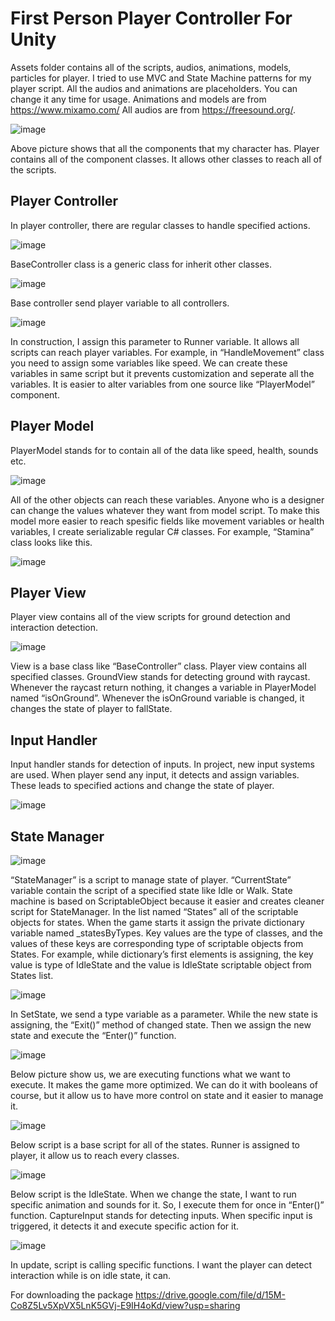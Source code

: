 # First Person Player Controller For Unity
Assets folder contains all of the scripts, audios, animations, models, particles for player. I tried to use MVC and State Machine patterns for my player script. All the audios and animations are placeholders. You can change it any time for usage.
Animations and models are from https://www.mixamo.com/
All audios are from https://freesound.org/.

![image](https://github.com/Bolzac/FPS_Shooter/assets/70448242/f2b8a6f4-1814-4688-833b-3ca708c48dcc)

Above picture shows that all the components that my character has. Player contains all of the component classes. It allows other classes to reach all of the scripts.
## Player Controller
In player controller, there are regular classes to handle specified actions.

![image](https://github.com/Bolzac/FPS_Shooter/assets/70448242/db395e62-bbcb-4ae7-a190-9210f6715201)

BaseController class is a generic class for inherit other classes.

![image](https://github.com/Bolzac/FPS_Shooter/assets/70448242/243b96cd-e0ca-443b-a314-f6f238e4b767)

Base controller send player variable to all controllers.

![image](https://github.com/Bolzac/FPS_Shooter/assets/70448242/b25ea670-5133-4665-a45b-1feb414048cd)

In construction, I assign this parameter to Runner variable. It allows all scripts can reach player variables. For example, in “HandleMovement” class you need to assign some variables like speed. We can create these variables in same script but it prevents customization and seperate all the variables. It is easier to alter variables from one source like “PlayerModel” component.
## Player Model
PlayerModel stands for to contain all of the data like speed, health, sounds etc.

![image](https://github.com/Bolzac/FPS_Shooter/assets/70448242/e80a7d8c-6e17-457b-908c-d8688127d389)

All of the other objects can reach these variables. Anyone who is a designer can change the values whatever they want from model script. To make this model more easier to reach spesific fields like movement variables or health variables, I create serializable regular C# classes. For example, “Stamina” class looks like this.

![image](https://github.com/Bolzac/FPS_Shooter/assets/70448242/7f7c828e-09e6-44db-a83e-7ec2042bf625)

## Player View
Player view contains all of the view scripts for ground detection and interaction detection.

![image](https://github.com/Bolzac/FPS_Shooter/assets/70448242/63012924-7468-4a28-b2c3-b8a655b77618)

View is a base class like “BaseController” class. Player view contains all specified classes. GroundView stands for detecting ground with raycast. Whenever the raycast return nothing, it changes a variable in PlayerModel named “isOnGround”. Whenever the isOnGround variable is changed, it changes the state of player to fallState.
## Input Handler
Input handler stands for detection of inputs. In project, new input systems are used. When player send any input, it detects and assign variables. These leads to specified actions and change the state of player.

![image](https://github.com/Bolzac/FPS_Shooter/assets/70448242/10cb0666-2750-4005-a306-69b342055f6d)

## State Manager

![image](https://github.com/Bolzac/FPS_Shooter/assets/70448242/08923bf1-8e71-43ae-8a4c-cae298c8be28)

“StateManager” is a script to manage state of player. “CurrentState” variable contain the script of a specified state like Idle or Walk. 
State machine is based on ScriptableObject because it easier and creates cleaner script for StateManager.
In the list named “States” all of the scriptable objects for states. When the game starts it assign the private dictionary variable named _statesByTypes. Key values are the type of classes, and the values of these keys are corresponding type of scriptable objects from States. For example, while dictionary’s first elements is assigning, the key value is type of IdleState and the value is IdleState scriptable object from States list.

![image](https://github.com/Bolzac/FPS_Shooter/assets/70448242/e36ed815-9185-448e-a577-244f9a86db9b)

In SetState, we send a type variable as a parameter. While the new state is assigning, the “Exit()” method of changed state. Then we assign the new state and execute the “Enter()” function.

![image](https://github.com/Bolzac/FPS_Shooter/assets/70448242/fc106bf5-6124-4f54-bc85-c54588bda773)

Below picture show us, we are executing functions what we want to execute. It makes the game more optimized. We can do it with booleans of course, but it allow us to have more control on state and it easier to manage it.

![image](https://github.com/Bolzac/FPS_Shooter/assets/70448242/f9789ba7-b9fb-4782-8ad8-dd77eb2ee60b)

Below script is a base script for all of the states. Runner is assigned to player, it allow us to reach every classes.

![image](https://github.com/Bolzac/FPS_Shooter/assets/70448242/b9d3a8ed-935e-474a-be02-44faa734dfd8)

Below script is the IdleState. When we change the state, I want to run specific animation and sounds for it. So, I execute them for once in “Enter()” function.
CaptureInput stands for detecting inputs. When specific input is triggered, it detects it and execute specific action for it.

![image](https://github.com/Bolzac/FPS_Shooter/assets/70448242/2d6758b5-4014-425b-8401-3d7241a444e1)

In update, script is calling specific functions. I want the player can detect interaction while is on idle state, it can.

For downloading the package
https://drive.google.com/file/d/15M-Co8Z5Lv5XpVX5LnK5GVj-E9IH4oKd/view?usp=sharing
